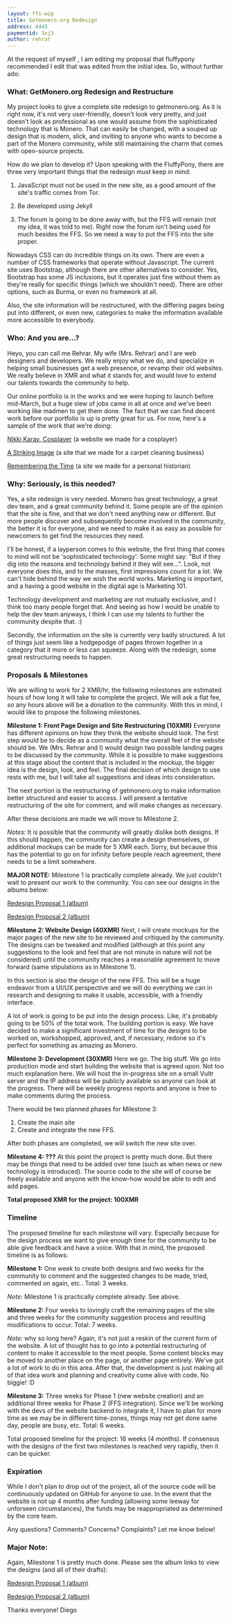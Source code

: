 ```yaml
---
layout: ffs-wip
title: Getmonero.org Redesign
address: 4445
paymentid: 3xj3
author: rehrar
---
```


At the request of myself , I am editing my proposal that fluffypony recommended I edit that was edited from the initial idea. So, without further ado:

### What: GetMonero.org Redesign and Restructure
My project looks to give a complete site redesign to getmonero.org. As it is right now, it's not very user-friendly, doesn't look very pretty, and just doesn't look as professional as one would assume from the sophisticated technology that is Monero. That can easily be changed, with a souped up design that is modern, slick, and inviting to anyone who wants to become a part of the Monero community, while still maintaining the charm that comes with open-source projects.

How do we plan to develop it? Upon speaking with the FluffyPony, there are three very important things that the redesign must keep in mind:

1. JavaScript must not be used in the new site, as a good amount of the site's traffic comes from Tor.

2. Be developed using Jekyll

3. The forum is going to be done away with, but the FFS will remain (not my idea, it was told to me). Right now the forum isn't being used for much besides the FFS. So we need a way to put the FFS into the site proper.

Nowadays CSS can do incredible things on its own. There are even a number of CSS frameworks that operate without Javascript. The current site uses Bootstrap, although there are other alternatives to consider. Yes, Bootstrap has some JS inclusions, but it operates just fine without them as they're really for specific things (which we shouldn't need). There are other options, such as Burma, or even no framework at all.

Also, the site information will be restructured, with the differing pages being put into different, or even new, categories to make the information available more accessible to everybody.

### Who: And you are...?
Heyo, you can call me Rehrar. My wife (Mrs. Rehrar) and I are web designers and developers. We really enjoy what we do, and specialize in helping small businesses get a web presence, or revamp their old websites. We really believe in XMR and what it stands for, and would love to extend our talents towards the community to help. 

Our online portfolio is in the works and we were hoping to launch before mid-March, but a huge slew of jobs came in all at once and we've been working like madmen to get them done. The fact that we can find decent work before our portfolio is up is pretty great for us. For now, here's a sample of the work that we're doing:

[Nikki Karay, Cosplayer](http://nikkikaray.com) (a website we made for a cosplayer)

[A Striking Image](http://floodedcallus.com) (a site that we made for a carpet cleaning business)

[Remembering the Time](http://rememberingthetime.net) (a site we made for a personal historian)


### Why: Seriously, is this needed?
Yes, a site redesign is very needed. Monero has great technology, a great dev team, and a great community behind it. Some people are of the opinion that the site is fine, and that we don't need anything new or different. But more people discover and subsequently become involved in the community, the better it is for everyone, and we need to make it as easy as possible for newcomers to get find the resources they need.

I'll be honest, if a layperson comes to this website, the first thing that comes to mind will not be 'sophisticated technology'. Some might say: "But if they dig into the reasons and technology behind it they will see...". Look, not everyone does this, and to the masses, first impressions count for a lot. We can't hide behind the way we wish the world works. Marketing is important, and a having a good website in the digital age is Marketing 101.

Technology development and marketing are not mutually exclusive, and I think too many people forget that. And seeing as how I would be unable to help the dev team anyways, I think I can use my talents to further the community despite that. :)

Secondly, the information on the site is currently very badly structured. A lot of things just seem like a hodgepodge of pages thrown together in a category that it more or less can squeeze. Along with the redesign, some great restructuring needs to happen.

### Proposals & Milestones
We are willing to work for 2 XMR/hr, the following milestones are estimated hours of how long it will take to complete the project. We will ask a flat fee, so any hours above will be a donation to the community. With this in mind, I would like to propose the following milestones.

**Milestone 1: Front Page Design and Site Restructuring (10XMR)**
Everyone has different opinions on how they think the website should look. The first step would be to decide as a community what the overall feel of the website should be. We (Mrs. Rehrar and I) would design two possible landing pages to be discussed by the community. While it is possible to make suggestions at this stage about the content that is included in the mockup, the bigger idea is the design, look, and feel. The final decision of which design to use rests with me, but I will take all suggestions and ideas into consideration. 

The next portion is the restructuring of getmonero.org to make information better structured and easier to access. I will present a tentative restructuring of the site for comment, and will make changes as necessary.

After these decisions are made we will move to Milestone 2.

_Notes:_
It is possible that the community will greatly dislike both designs. If this should happen, the community can create a design themselves, or additional mockups can be made for 5 XMR each. Sorry, but because this has the potential to go on for infinity before people reach agreement, there needs to be a limit somewhere.

**MAJOR NOTE:**
Milestone 1 is practically complete already. We just couldn't wait to present our work to the community. You can see our designs in the albums below:

[Redesign Proposal 1 (album)](http://imgur.com/a/MwyxX)

[Redesign Proposal 2 (album)](http://imgur.com/a/H9i3z)


**Milestone 2: Website Design (40XMR)**
Next, I will create mockups for the major pages of the new site to be reviewed and critiqued by the community. The designs can be tweaked and modified (although at this point any suggestions to the look and feel that are not minute in nature will not be considered) until the community reaches a reasonable agreement to move forward (same stipulations as in Milestone 1).

In this section is also the design of the new FFS. This will be a huge endeavor from a UI/UX perspective and we will do everything we can in research and designing to make it usable, accessible, with a friendly interface.

A lot of work is going to be put into the design process. Like, it's probably going to be 50% of the total work. The building portion is easy. We have decided to make a significant investment of time for the designs to be worked on, workshopped, approved, and, if necessary, redone so it's perfect for something as amazing as Monero.

**Milestone 3: Development (30XMR)** 
Here we go. The big stuff. We go into production mode and start building the website that is agreed upon. Not too much explanation here. We will host the in-progress site on a small Vultr server and the IP address will be publicly available so anyone can look at the progress. There will be weekly progress reports and anyone is free to make comments during the process. 

There would be two planned phases for Milestone 3:
1. Create the main site
2. Create and integrate the new FFS.

After both phases are completed, we will switch the new site over.

**Milestone 4: ???**
At this point the project is pretty much done. But there may be things that need to be added over time (such as when news or new technology is introduced). The source code to the site will of course be freely available and anyone with the know-how would be able to edit and add pages.

**Total proposed XMR for the project: 100XMR**

### Timeline
The proposed timeline for each milestone will vary. Especially because for the design process we want to give enough time for the community to be able give feedback and have a voice. With that in mind, the proposed timeline is as follows:

**Milestone 1:** One week to create both designs and two weeks for the community to comment and the suggested changes to be made, tried, commented on again, etc..  Total: 3 weeks. 

_Note:_
Milestone 1 is practically complete already. See above.

**Milestone 2:** Four weeks to lovingly craft the remaining pages of the site and three weeks for the community suggestion process and resulting modifications to occur. Total: 7 weeks.

_Note:_
why so long here? Again, it's not just a reskin of the current form of the website. A lot of thought has to go into a potential restructuring of content to make it accessible to the most people. Some content blocks may be moved to another place on the page, or another page entirely. We've got a lot of work to do in this area. After that, the development is just making all of that idea work and planning and creativity come alive with code. No biggie! :D

**Milestone 3:** Three weeks for Phase 1 (new website creation) and an additional three weeks for Phase 2 (FFS integration). Since we'll be working with the devs of the website backend to integrate it, I have to plan for more time as we may be in different time-zones, things may not get done same day, people are busy, etc. Total: 6 weeks.

Total proposed timeline for the project: 16 weeks (4 months). If consensus with the designs of the first two milestones is reached very rapidly, then it can be quicker.

### Expiration
While I don't plan to drop out of the project, all of the source code will be continuously updated on GitHub for anyone to use. In the event that the website is not up 4 months after funding (allowing some leeway for unforseen circumstances), the funds may be reappropriated as determined by the core team.

Any questions? Comments? Concerns? Complaints? Let me know below!

### Major Note:
Again, Milestone 1 is pretty much done. Please see the album links to view the designs (and all of their drafts):

[Redesign Proposal 1 (album)](http://imgur.com/a/MwyxX)

[Redesign Proposal 2 (album)](http://imgur.com/a/H9i3z)

Thanks everyone!
Diego